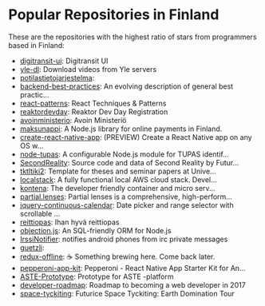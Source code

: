 # Popular Repositories in Finland

These are the repositories with the highest ratio of stars from programmers based in Finland:

- [digitransit-ui](https://github.com/HSLdevcom/digitransit-ui): Digitransit UI
- [yle-dl](https://github.com/aajanki/yle-dl): Download videos from Yle servers
- [potilastietojarjestelma](https://github.com/suomi/potilastietojarjestelma): 
- [backend-best-practices](https://github.com/futurice/backend-best-practices): An evolving description of general best practic...
- [react-patterns](https://github.com/vasanthk/react-patterns): React Techniques & Patterns 
- [reaktordevday](https://github.com/reaktor/reaktordevday): Reaktor Dev Day Registration
- [avoinministerio](https://github.com/avoinministerio/avoinministerio): Avoin Ministeriö
- [maksunappi](https://github.com/reaktor/maksunappi): A Node.js library for online payments in Finland.
- [create-react-native-app](https://github.com/react-community/create-react-native-app): (PREVIEW) Create a React Native app on any OS w...
- [node-tupas](https://github.com/reaktor/node-tupas): A configurable Node.js module for TUPAS identif...
- [SecondReality](https://github.com/mtuomi/SecondReality): Source code and data of Second Reality by Futur...
- [tktltiki2](https://github.com/UniversityHelsinkiTKTL/tktltiki2): Template for theses and seminar papers at Unive...
- [localstack](https://github.com/atlassian/localstack): A fully functional local AWS cloud stack. Devel...
- [kontena](https://github.com/kontena/kontena): The developer friendly container and micro serv...
- [partial.lenses](https://github.com/calmm-js/partial.lenses): Partial lenses is a comprehensive, high-perform...
- [jquery-continuous-calendar](https://github.com/continuouscalendar/jquery-continuous-calendar): Date picker and range selector with scrollable ...
- [reittiopas](https://github.com/reitti/reittiopas): Ihan hyvä reittiopas
- [objection.js](https://github.com/Vincit/objection.js): An SQL-friendly ORM for Node.js
- [IrssiNotifier](https://github.com/murgo/IrssiNotifier): notifies android phones from irc private messages
- [guetzli](https://github.com/google/guetzli): 
- [redux-offline](https://github.com/jevakallio/redux-offline): :coffee: Something brewing here. Come back later.
- [pepperoni-app-kit](https://github.com/futurice/pepperoni-app-kit): Pepperoni - React Native App Starter Kit for An...
- [ASTE-Prototype](https://github.com/aste-hsc/ASTE-Prototype): Prototype for ASTE -platform
- [developer-roadmap](https://github.com/kamranahmedse/developer-roadmap): Roadmap to becoming a web developer in 2017
- [space-tyckiting](https://github.com/futurice/space-tyckiting): Futurice Space Tyckiting: Earth Domination Tour
